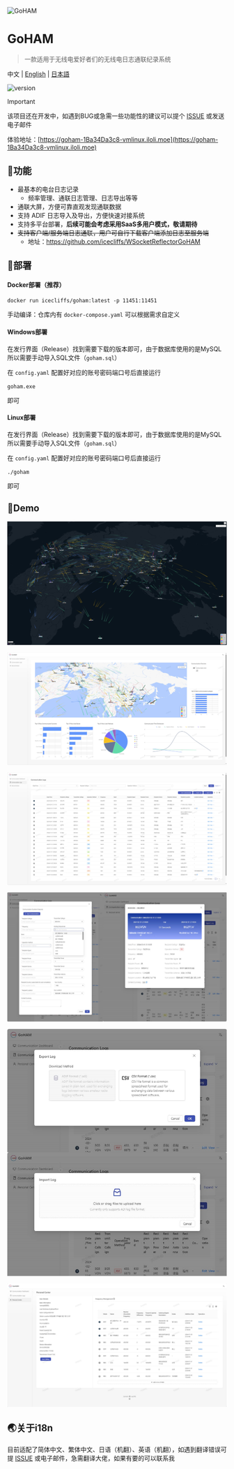 ![GoHAM](https://socialify.git.ci/icecliffs/GoHAM/image?language=1&name=1&owner=1&pattern=Floating%20Cogs&theme=Light)


# GoHAM

> 一款适用于无线电爱好者们的无线电日志通联纪录系统

中文 | [English](./README-en.md) | [日本語](./README-jp.md)

![version](https://img.shields.io/github/v/release/IceCliffs/GoHAM?include_prereleases&label=version)

> [!IMPORTANT]
> 该项目还在开发中，如遇到BUG或急需一些功能性的建议可以提个 [ISSUE](https://github.com/icecliffs/GoHAM/issues) 或发送电子邮件

体验地址：[https://goham-1Ba34Da3c8-vmlinux.iloli.moe](https://goham-1Ba34Da3c8-vmlinux.iloli.moe)

## 🔧功能

- 最基本的电台日志记录
  - 频率管理、通联日志管理、日志导出等等
- 通联大屏，方便可靠直观发现通联数据
- 支持 ADIF 日志导入及导出，方便快速对接系统
- 支持多平台部署，**后续可能会考虑采用SaaS多用户模式，敬请期待**
- ~~支持客户端/服务端日志通联，用户可自行下载客户端添加日志至服务端~~
  - 地址：https://github.com/icecliffs/WSocketReflectorGoHAM

## 🔨部署

#### Docker部署（推荐）

```
docker run icecliffs/goham:latest -p 11451:11451
```

手动编译：仓库内有 `docker-compose.yaml` 可以根据需求自定义

#### Windows部署

在发行界面（Release）找到需要下载的版本即可，由于数据库使用的是MySQL所以需要手动导入SQL文件（`goham.sql`）

在 `config.yaml` 配置好对应的账号密码端口号后直接运行

```
goham.exe
```

即可

#### Linux部署

在发行界面（Release）找到需要下载的版本即可，由于数据库使用的是MySQL所以需要手动导入SQL文件（`goham.sql`）

在 `config.yaml` 配置好对应的账号密码端口号后直接运行

```
./goham
```

即可

## 🐴Demo

![](./assets/2.jpg)

![](./assets/3.jpg)

![](./assets/4.jpg)

![](./assets/5.jpg)

![](./assets/6.jpg)

![](./assets/7.jpg)

## 🌏关于i18n

目前适配了简体中文、繁体中文、日语（机翻）、英语（机翻），如遇到翻译错误可提 [ISSUE](https://github.com/icecliffs/GoHAM/issues) 或电子邮件，急需翻译大佬，如果有要的可以联系我